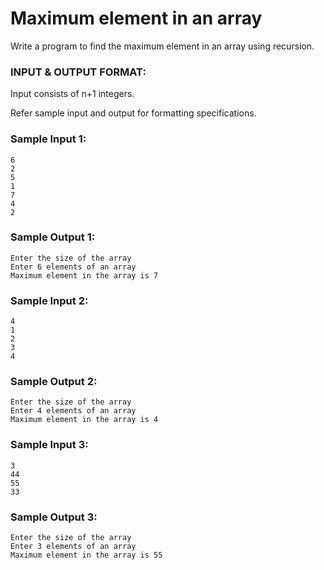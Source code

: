 # Maximum element in an array

Write a program to find the maximum element in an array using recursion.

### INPUT & OUTPUT FORMAT:

Input consists of n+1 integers.

Refer sample input and output for formatting specifications.

### Sample Input 1:

```
6
2
5
1
7
4
2
```

### Sample Output 1:

```
Enter the size of the array
Enter 6 elements of an array
Maximum element in the array is 7
```

### Sample Input 2:

```
4
1
2
3
4
```

### Sample Output 2:

```
Enter the size of the array
Enter 4 elements of an array
Maximum element in the array is 4
```

### Sample Input 3:

```
3
44
55
33
```

### Sample Output 3:

```
Enter the size of the array
Enter 3 elements of an array
Maximum element in the array is 55
```
